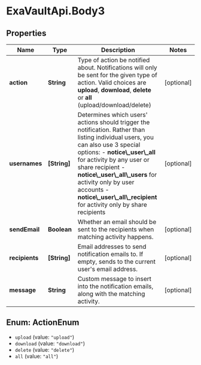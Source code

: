# ExaVaultApi.Body3

## Properties
Name | Type | Description | Notes
------------ | ------------- | ------------- | -------------
**action** | **String** | Type of action be notified about. Notifications will only be sent for the given type of action. Valid choices are **upload**, **download**, **delete** or **all** (upload/download/delete) | [optional] 
**usernames** | **[String]** | Determines which users&#x27; actions should trigger the notification.   Rather than listing  individual users, you can also use 3 special options:  - **notice\\_user\\_all** for activity by any user or share recipient - **notice\\_user\\_all\\_users** for activity only by user accounts - **notice\\_user\\_all\\_recipient** for activity only by share recipients | [optional] 
**sendEmail** | **Boolean** | Whether an email should be sent to the recipients when matching activity happens. | [optional] 
**recipients** | **[String]** | Email addresses to send notification emails to. If empty, sends to the current user&#x27;s email address. | [optional] 
**message** | **String** | Custom message to insert into the notification emails, along with the matching activity. | [optional] 

<a name="ActionEnum"></a>
## Enum: ActionEnum

* `upload` (value: `"upload"`)
* `download` (value: `"download"`)
* `delete` (value: `"delete"`)
* `all` (value: `"all"`)

